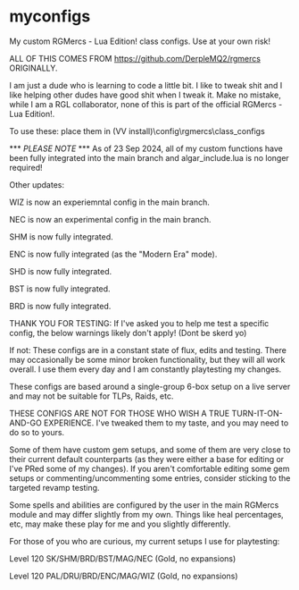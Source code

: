 # myconfigs
My custom RGMercs - Lua Edition! class configs. Use at your own risk!

ALL OF THIS COMES FROM https://github.com/DerpleMQ2/rgmercs ORIGINALLY.

I am just a dude who is learning to code a little bit. I like to tweak shit and I like helping other dudes have good shit when I tweak it.
Make no mistake, while I am a RGL collaborator, none of this is part of the official RGMercs - Lua Edition!.

To use these: place them in (VV install)\config\rgmercs\class_configs

*** *PLEASE NOTE* *** As of 23 Sep 2024, all of my custom functions have been fully integrated into the main branch and algar_include.lua is no longer required!


Other updates: 

WIZ is now an experiemntal config in the main branch.

NEC is now an experimental config in the main branch.

SHM is now fully integrated. 

ENC is now fully integrated (as the "Modern Era" mode).

SHD is now fully integrated. 

BST is now fully integrated. 

BRD is now fully integrated.


THANK YOU FOR TESTING:
If I've asked you to help me test a specific config, the below warnings likely don't apply! (Dont be skerd yo)

If not:
These configs are in a constant state of flux, edits and testing. There may occasionally be some minor broken functionality, but they will all work overall. I use them every day and I am constantly playtesting my changes.

These configs are based around a single-group 6-box setup on a live server and may not be suitable for TLPs, Raids, etc.

THESE CONFIGS ARE NOT FOR THOSE WHO WISH A TRUE TURN-IT-ON-AND-GO EXPERIENCE. I've tweaked them to my taste, and you may need to do so to yours.

Some of them have custom gem setups, and some of them are very close to their current default counterparts (as they were either a base for editing or I've PRed some of my changes).
If you aren't comfortable editing some gem setups or commenting/uncommenting some entries, consider sticking to the targeted revamp testing.

Some spells and abilities are configured by the user in the main RGMercs module and may differ slightly from my own. Things like heal percentages, etc, may make these play for me and you slightly differently.

For those of you who are curious, my current setups I use for playtesting:

Level 120 SK/SHM/BRD/BST/MAG/NEC (Gold, no expansions)

Level 120 PAL/DRU/BRD/ENC/MAG/WIZ (Gold, no expansions)
